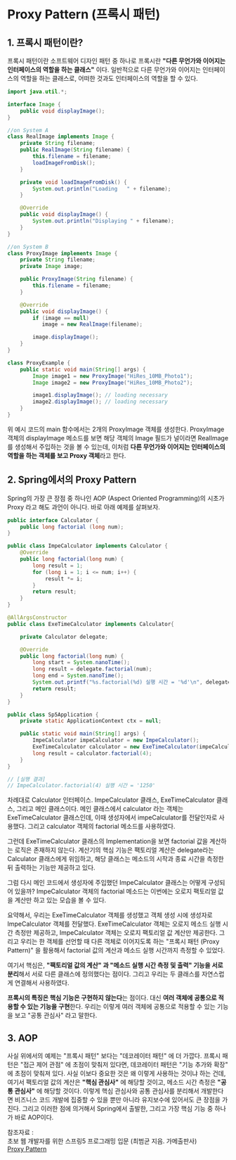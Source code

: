 # Proxy Pattern (프록시 패턴)

## 1. 프록시 패턴이란?
프록시 패턴이란 소프트웨어 디자인 패턴 중 하나로 프록시란 **"다른 무언가와 이어지는 인터페이스의 역할을 하는 클래스"** 이다. 일반적으로 다른 무언가와 이어지는 인터페이스의 역할을 하는 클래스로, 어떠한 것과도 인터페이스의 역할을 할 수 있다.

```java
import java.util.*;

interface Image {
    public void displayImage();
}

//on System A
class RealImage implements Image {
    private String filename;
    public RealImage(String filename) {
        this.filename = filename;
        loadImageFromDisk();
    }

    private void loadImageFromDisk() {
        System.out.println("Loading   " + filename);
    }

    @Override
    public void displayImage() {
        System.out.println("Displaying " + filename);
    }
}

//on System B
class ProxyImage implements Image {
    private String filename;
    private Image image;

    public ProxyImage(String filename) {
        this.filename = filename;
    }

    @Override
    public void displayImage() {
        if (image == null)
           image = new RealImage(filename);

        image.displayImage();
    }
}

class ProxyExample {
    public static void main(String[] args) {
        Image image1 = new ProxyImage("HiRes_10MB_Photo1");
        Image image2 = new ProxyImage("HiRes_10MB_Photo2");

        image1.displayImage(); // loading necessary
        image2.displayImage(); // loading necessary
    }
}
```
위 예시 코드의 main 함수에서는 2개의 ProxyImage 객체를 생성한다. ProxyImage 객체의 displayImage 메소드를 보면 해당 객체의 Image 필드가 널이라면 RealImage를 생성해서 주입하는 것을 볼 수 있는데, 이처럼 **다른 무언가와 이어지는 인터페이스의 역할을 하는 객체를 보고 Proxy 객체**라고 한다.

## 2. Spring에서의 Proxy Pattern
Spring의 가장 큰 장점 중 하나인 AOP (Aspect Oriented Programming)의 시초가 Proxy 라고 해도 과언이 아니다. 바로 아래 예제를 살펴보자.

```java
public interface Calculator {
    public long factorial (long num);
}

public class ImpeCalculator implements Calculator {
    @Override
    public long factorial(long num) {
        long result = 1;
        for (long i = 1; i <= num; i++) {
            result *= i;
        }
        return result;
    }
}

@AllArgsConstructor
public class ExeTimeCalculator implements Calculator{

    private Calculator delegate;

    @Override
    public long factorial(long num) {
        long start = System.nanoTime();
        long result = delegate.factorial(num);
        long end = System.nanoTime();
        System.out.printf("%s.factorial(%d) 실행 시간 = '%d'\n", delegate.getClass().getSimpleName(), num, (end-start));
        return result;
    }
}

public class Sp5Application {
	private static ApplicationContext ctx = null;

	public static void main(String[] args) {
		ImpeCalculator impeCalculator = new ImpeCalculator();
		ExeTimeCalculator calculator = new ExeTimeCalculator(impeCalculator);
		long result = calculator.factorial(4);
	}
}

// [실행 결과]
// ImpeCalculator.factorial(4) 실행 시간 = '1250'
```
차례대로 Calculator 인터페이스. ImpeCalculator 클래스, ExeTimeCalculator 클래스, 그리고 메인 클래스이다. 메인 클래스에서 calculator 라는 객체는 ExeTimeCalculator 클래스인데, 이때 생성자에서 impeCalculator를 전달인자로 사용했다. 그리고 calculator 객체의 factorial 메소드를 사용하였다.

그런데 ExeTimeCalculator 클래스의 Implementation을 보면 factorial 값을 계산하는 로직은 존재하지 않는다. 계산기의 핵심 기능은 팩토리얼 계산은 delegate라는 Calculator 클래스에게 위임하고, 해당 클래스는 메소드의 시작과 종료 시간을 측정한 뒤 출력하는 기능만 제공하고 있다.

그럼 다시 메인 코드에서 생성자에 주입했던 ImpeCalculator 클래스는 어떻게 구성되어 있을까? ImpeCalculator 객체의 factorial 메소드는 이번에는 오로지 팩토리얼 값을 계산만 하고 있는 모습을 볼 수 있다.

요약해서, 우리는 ExeTimeCalculator 객체를 생성했고 객체 생성 시에 생성자로 ImpeCalculator 객체를 전달했다. ExeTimeCalculator 객체는 오로지 메소드 실행 시간 측정만 제공하고, ImpeCalculator 객체는 오로지 팩토리얼 값 계산만 제공한다. 그리고 우리는 한 객체를 선언할 때 다른 객체로 이어지도록 하는 "프록시 패턴 (Proxy Pattern)" 을 활용해서 factorial 값의 계산과 메소드 실행 시간까지 측정할 수 있었다.

여기서 핵심은, **"팩토리얼 값의 계산" 과 "메소드 실행 시간 측정 및 출력" 기능을 서로 분리**해서 서로 다른 클래스에 정의했다는 점이다. 그리고 우리는 두 클래스를 자연스럽게 연결해서 사용하였다. 

**프록시의 특징은 핵심 기능은 구현하지 않는다**는 점이다. 대신 **여러 객체에 공통으로 적용할 수 있는 기능을 구현**한다. 우리는 이렇게 여러 객체에 공통으로 적용할 수 있는 기능을 보고 "공통 관심사" 라고 말한다.

## 3. AOP
사실 위에서의 예제는 "프록시 패턴" 보다는 "데코레이터 패턴" 에 더 가깝다. 프록시 패턴은 "접근 제어 관점" 에 초점이 맞춰저 있다면, 데코레이터 패턴은 "기능 추가와 확장" 에 초점이 맞춰져 있다. 사실 이보다 중요한 것은 왜 이렇게 사용하는 것이냐 하는 건데, 여기서 팩토리얼 값의 계산은 **"핵심 관심사"** 에 해당할 것이고, 메소드 시간 측정은 **"공통 관심사"** 에 해당할 것이다. 이렇게 핵심 관심사와 공통 관심사를 분리해서 개발한다면 비즈니스 코드 개발에 집중할 수 있을 뿐만 아니라 유지보수에 있어서도 큰 장점을 가진다. 그리고 이러한 점에 의거해서 Spring에서 출발한, 그리고 가장 핵심 기능 중 하나가 바로 AOP이다.

참조자료 : <br>
초보 웹 개발자를 위한 스프링5 프로그래밍 입문 (최범균 지음. 가메출판사) <br>
[Proxy Pattern](https://ko.wikipedia.org/wiki/%ED%94%84%EB%A1%9D%EC%8B%9C_%ED%8C%A8%ED%84%B4)